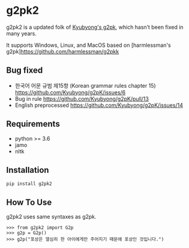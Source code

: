 # g2pk2
g2pk2 is a updated folk of [Kyubyong's g2pk](https://github.com/Kyubyong/g2pK), which hasn’t been fixed in many years.

It supports Windows, Linux, and MacOS based on [harmlessman's g2pk]https://github.com/harmlessman/g2pkk

## Bug fixed
* 한국어 어문 규범 제15항 (Korean grammar rules chapter 15) https://github.com/Kyubyong/g2pK/issues/6
* Bug in rule https://github.com/Kyubyong/g2pK/pull/13
* English preprocessed https://github.com/Kyubyong/g2pK/issues/14

## Requirements
* python >= 3.6
* jamo
* nltk


## Installation
```
pip install g2pk2
```

## How To Use
g2pk2 uses same syntaxes as g2pk.
```
>>> from g2pk2 import G2p
>>> g2p = G2p()
>>> g2p("포상은 열심히 한 아이에게만 주어지기 때문에 포상인 것입니다.")

```

